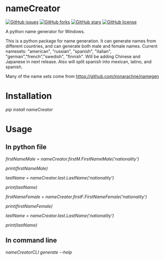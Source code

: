 # nameCreator
[![GitHub issues](https://img.shields.io/github/issues/JHudd435/nameCreator)](https://github.com/JHudd435/nameCreator/issues)
[![GitHub forks](https://img.shields.io/github/forks/JHudd435/nameCreator)](https://github.com/JHudd435/nameCreator/network)
[![GitHub stars](https://img.shields.io/github/stars/JHudd435/nameCreator)](https://github.com/JHudd435/nameCreator/stargazers)
[![GitHub license](https://img.shields.io/github/license/JHudd435/nameCreator)](https://github.com/JHudd435/nameCreator/blob/main/LICENSE)

A python name generator for Windows.

This is a python package for name generation. It can generate names from different countries, and can generate both male and female names.
Current namesets: "american", "russian", "spanish", "italian", "german","french","swedish", "finnish". Will be adding Chinese and Japanese in next release. Also will split spanish into mexican, latino, and spanish.

Many of the name sets come from https://github.com/ironarachne/namegen

# Installation
<i>pip install nameCreator</i>

# Usage

## In python file
<i>firstNameMale = nameCreator.firstM.FirstNameMale('nationality')</i>

<i>print(firstNameMale)</i>

<i>lastName = nameCreator.last.LastName('nationality')</i>

<i>print(lastName)</i>

<i>firstNameFemale = nameCreator.firstF.FirstNameFemale('nationality')</i>

<i>print(firstNameFemale)</i>

<i>lastName = nameCreator.last.LastName('nationality')</i>

<i>print(lastName)</i>

## In command line
<i>nameCreatorCLI generate --help</i>

